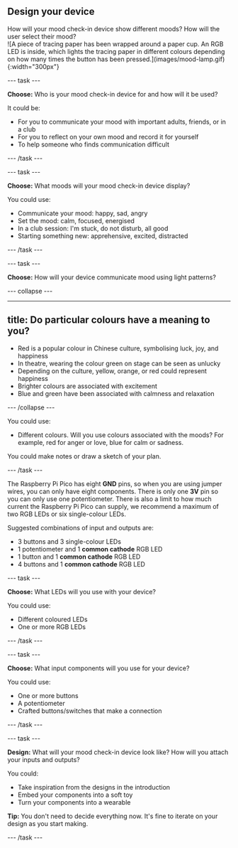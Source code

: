 ## Design your device

<div style="display: flex; flex-wrap: wrap">
<div style="flex-basis: 200px; flex-grow: 1; margin-right: 15px;">
How will your mood check-in device show different moods? How will the user select their mood? 
</div>
<div>
![A piece of tracing paper has been wrapped around a paper cup. An RGB LED is inside, which lights the tracing paper in different colours depending on how many times the button has been pressed.](images/mood-lamp.gif){:width="300px"}
</div>
</div>

--- task ---

**Choose:** Who is your mood check-in device for and how will it be used?

It could be:
+ For you to communicate your mood with important adults, friends, or in a club
+ For you to reflect on your own mood and record it for yourself
+ To help someone who finds communication difficult

--- /task ---

--- task ---

**Choose:** What moods will your mood check-in device display?

You could use:
+ Communicate your mood: happy, sad, angry
+ Set the mood: calm, focused, energised
+ In a club session: I'm stuck, do not disturb, all good
+ Starting something new: apprehensive, excited, distracted

--- /task ---

--- task ---

**Choose:** How will your device communicate mood using light patterns?

--- collapse ---

---
title: Do particular colours have a meaning to you?
---

+ Red is a popular colour in Chinese culture, symbolising luck, joy, and happiness
+ In theatre, wearing the colour green on stage can be seen as unlucky
+ Depending on the culture, yellow, orange, or red could represent happiness
+ Brighter colours are associated with excitement
+ Blue and green have been associated with calmness and relaxation

--- /collapse ---

You could use:
+ Different colours. Will you use colours associated with the moods? For example, red for anger or love, blue for calm or sadness.

You could make notes or draw a sketch of your plan.

--- /task ---

The Raspberry Pi Pico has eight **GND** pins, so when you are using jumper wires, you can only have eight components. There is only one **3V** pin so you can only use one potentiometer. There is also a limit to how much current the Raspberry Pi Pico can supply, we recommend a maximum of two RGB LEDs or six single-colour LEDs.

Suggested combinations of input and outputs are:
+ 3 buttons and 3 single-colour LEDs
+ 1 potentiometer and 1 **common cathode** RGB LED
+ 1 button and 1 **common cathode** RGB LED
+ 4 buttons and 1 **common cathode** RGB LED

--- task ---

**Choose:** What LEDs will you use with your device?

You could use:
+ Different coloured LEDs
+ One or more RGB LEDs

--- /task ---

--- task ---

**Choose:** What input components will you use for your device?

You could use:
+ One or more buttons
+ A potentiometer
+ Crafted buttons/switches that make a connection

--- /task ---

--- task ---

**Design:** What will your mood check-in device look like? How will you attach your inputs and outputs?

You could:
+ Take inspiration from the designs in the introduction
+ Embed your components into a soft toy
+ Turn your components into a wearable

**Tip:** You don't need to decide everything now. It's fine to iterate on your design as you start making.

--- /task ---


